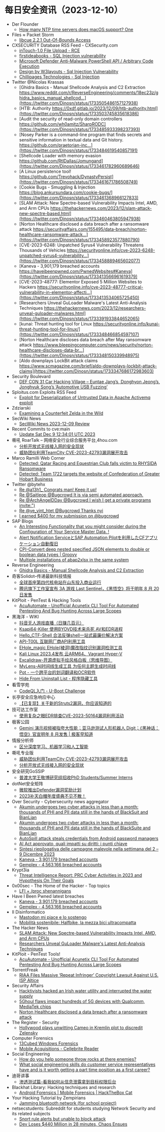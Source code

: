 # 每日安全资讯（2023-12-10）

- Der Flounder
  - [How many NTP time servers does macOS support? One](https://derflounder.wordpress.com/2023/12/09/how-many-ntp-time-servers-does-macos-support-one/)
- Files ≈ Packet Storm
  - [libcue 2.2.1 Out-Of-Bounds Access](https://packetstormsecurity.com/files/176128/CVE-2023-43641.tgz)
- CXSECURITY Database RSS Feed - CXSecurity.com
  - [inTouch-1.0 File Upload - RCE](https://cxsecurity.com/issue/WLB-2023120021)
  - [firstideabooks - SQL Injection vulnerability](https://cxsecurity.com/issue/WLB-2023120020)
  - [Microsoft Defender Anti-Malware PowerShell API  / Arbitrary Code Execution](https://cxsecurity.com/issue/WLB-2023120019)
  - [Design by W3layouts - Sql Injection Vulnerability](https://cxsecurity.com/issue/WLB-2023120018)
  - [Chillipages Technologies - Sql Injection](https://cxsecurity.com/issue/WLB-2023120017)
- Twitter @Nicolas Krassas
  - [Ghidra Basics - Manual Shellcode Analysis and C2 Extraction https://www.reddit.com/r/ReverseEngineering/comments/18ec23z/ghidra_basics_manual_shellcod...](https://twitter.com/Dinosn/status/1733505486157127938)
  - [HTB: Authority https://0xdf.gitlab.io/2023/12/09/htb-authority.html](https://twitter.com/Dinosn/status/1733503745835618386)
  - [Audit the security of read-only domain controllers https://github.com/wh0amitz/SharpRODC](https://twitter.com/Dinosn/status/1733485933398237393)
  - [Nosey Parker is a command-line program that finds secrets and sensitive information in textual data and Git history. https://github.com/praetorian-inc...](https://twitter.com/Dinosn/status/1733484619540857191)
  - [Shellcode Loader with memory evasion https://github.com/RtlDallas/Jomungand](https://twitter.com/Dinosn/status/1733461782960689646)
  - [A Linux persistence tool! https://github.com/Trevohack/DynastyPersist](https://twitter.com/Dinosn/status/1733461671786508749)
  - [Cookie Bugs - Smuggling & Injection https://blog.ankursundara.com/cookie-bugs/](https://twitter.com/Dinosn/status/1733461368966127833)
  - [SLAM Attack: New Spectre-based Vulnerability Impacts Intel, AMD, and Arm CPUs https://thehackernews.com/2023/12/slam-attack-new-spectre-based.html](https://twitter.com/Dinosn/status/1733460463805947938)
  - [Norton Healthcare disclosed a data breach after a ransomware attack https://securityaffairs.com/155495/data-breach/norton-healthcare-ransomware-attack...](https://twitter.com/Dinosn/status/1733458923577880790)
  - [CVE-2023-6248: Unpatched Syrus4 Vulnerability Threatens Thousands of Vehicles https://securityonline.info/cve-2023-6248-unpatched-syrus4-vulnerability...](https://twitter.com/Dinosn/status/1733458889465602077)
  - [Kaneva - 3,901,179 breached accounts https://haveibeenpwned.com/PwnedWebsites#Kaneva](https://twitter.com/Dinosn/status/1733413566961619379)
  - [CVE-2023-48777: Elementor Exposed 5 Million Websites to Hackers https://securityonline.info/cve-2023-48777-critical-vulnerability-in-elementor-affecti...](https://twitter.com/Dinosn/status/1733413534065725450)
  - [Researchers Unveal GuLoader Malware's Latest Anti-Analysis Techniques https://thehackernews.com/2023/12/researchers-unveal-guloader-malwares.html](https://twitter.com/Dinosn/status/1733391933844652065)
  - [kunai: Threat hunting tool for Linux https://securityonline.info/kunai-threat-hunting-tool-for-linux/](https://twitter.com/Dinosn/status/1733348466854597107)
  - [Norton Healthcare discloses data breach after May ransomware attack https://www.bleepingcomputer.com/news/security/norton-healthcare-discloses-data-br...](https://twitter.com/Dinosn/status/1733348150339948975)
  - [Aldo downplays LockBit attack claims https://www.scmagazine.com/brief/aldo-downplays-lockbit-attack-claims](https://twitter.com/Dinosn/status/1733347686172983603)
- Security Boulevard
  - [DEF CON 31 Car Hacking Village – Euntae Jang’s, Donghyon Jeong’s, Jonghyuk Song’s ‘Automotive USB Fuzzing’](https://securityboulevard.com/2023/12/def-con-31-car-hacking-village-euntae-jangs-donghyon-jeongs-jonghyuk-songs-automotive-usb-fuzzing/)
- Sploitus.com Exploits RSS Feed
  - [Exploit for Deserialization of Untrusted Data in Apache Activemq exploit](https://sploitus.com/exploit?id=73A7F774-F367-5C10-B447-35B16ED329AA&utm_source=rss&utm_medium=rss)
- Zdziarski
  - [Examining a Counterfeit Zelda in the Wild](https://www.zdziarski.com/blog/?p=12539)
- SecWiki News
  - [SecWiki News 2023-12-09 Review](http://www.sec-wiki.com/?2023-12-09)
- Recent Commits to cve:main
  - [Update Sat Dec  9 12:34:01 UTC 2023](https://github.com/trickest/cve/commit/9a2839902079e424b7223e9ab594520b173fdee0)
- 嘶吼 RoarTalk – 网络安全行业综合服务平台,4hou.com
  - [分析开放式无线接入网的安全现状](https://www.4hou.com/posts/vx0g)
  - [威胁团伙利用TeamCity CVE-2023-42793漏洞展开攻击](https://www.4hou.com/posts/3rmQ)
- Marco Ramilli Web Corner
  - [Detected: Qatar Racing and Equestrian Club falls victim to RHYSIDA Ransomware](https://marcoramilli.com/2023/12/09/detected-qatar-racing-and-equestrian-club-falls-victim-to-rhysida-ransomware/)
  - [Detected: Team 1722 targets the website of Confederation of Greater Hobart Business](https://marcoramilli.com/2023/12/09/detected-team-1722-targets-the-website-of-confederation-of-greater-hobart-business/)
- Twitter @bytehx
  - [Re @a13h1_ Congrats man! Keep it up!](https://twitter.com/bytehx343/status/1733472398417281073)
  - [Re @Saitleop @Bugcrowd It is via semi automated approach.](https://twitter.com/bytehx343/status/1733311503263220178)
  - [Re @ArchAngelDDay @Bugcrowd I wish I get a private programs invite:")](https://twitter.com/bytehx343/status/1733234411011977340)
  - [Re @ye_yint_htet @Bugcrowd Thanks nyi](https://twitter.com/bytehx343/status/1733311503263220178)
  - [I earned $400 for my submission on @bugcrowd](https://twitter.com/bytehx343/status/1733311503263220178)
- SAP Blogs
  - [An Interesting Functionality that you might consider during the Configuration of Your Service Master Data. !](https://blogs.sap.com/2023/12/09/an-interesting-feature-of-the-service-master-sap-s-4-hana./)
  - [Alert Notification ServiceとSAP Automation Pilotを利用したCFアプリケーション自動復旧](https://blogs.sap.com/2023/12/09/alert-notification-service%e3%81%a8sap-automation-pilot%e3%82%92%e5%88%a9%e7%94%a8%e3%81%97%e3%81%9fcf%e3%82%a2%e3%83%97%e3%83%aa%e3%82%b1%e3%83%bc%e3%82%b7%e3%83%a7%e3%83%b3%e8%87%aa%e5%8b%95/)
  - [CPI-Convert deep nested specified JSON elements to double or boolean data types | Groovy](https://blogs.sap.com/2023/12/09/cpi-convert-deep-nested-specified-json-elements-to-double-or-boolean-data-types-groovy/)
  - [Multiple installations of abap2xlsx in the same system](https://blogs.sap.com/2023/12/09/multiple-installations-of-abap2xlsx-in-the-same-system/)
- Reverse Engineering
  - [Ghidra Basics - Manual Shellcode Analysis and C2 Extraction](https://www.reddit.com/r/ReverseEngineering/comments/18ec23z/ghidra_basics_manual_shellcode_analysis_and_c2/)
- 奇客Solidot–传递最新科技情报
  - [全球首座第四代核电站在山东投入商业运行](https://www.solidot.org/story?sid=76844)
  - [腾讯旗下工作室宣布 3A 游戏 Last Sentinel，《黑悟空》将于明年 8 月 20 日发售](https://www.solidot.org/story?sid=76843)
- KitPloit - PenTest &amp; Hacking Tools
  - [AcuAutomate - Unofficial Acunetix CLI Tool For Automated Pentesting And Bug Hunting Across Large Scopes](http://www.kitploit.com/2023/12/acuautomate-unofficial-acunetix-cli.html)
- 黑海洋 - WIKI
  - [抖音无人游戏直播（日赚几百元）](https://blog.upx8.com/3949)
  - [Ksapi64-Killer 使用BYOVD技术来杀死 AV和EDR进程](https://blog.upx8.com/3947)
  - [Hello_CTF-Shell 合法反弹shell一站式最廉价解决方案](https://blog.upx8.com/3946)
  - [API-T00L 互联网厂商API利用工具](https://blog.upx8.com/3945)
  - [EHole_magic EHole(棱洞)魔改指纹识别漏洞检测工具](https://blog.upx8.com/3944)
  - [Kali Linux 2023.4发布 云ARM64、Vagrant Hyper-V](https://blog.upx8.com/3943)
  - [Excalidraw-开源虚拟手绘风格白板（思维导图）](https://blog.upx8.com/3942)
  - [MyLens-AI时间线生成工具 为任何主题生成时间线](https://blog.upx8.com/3941)
  - [Pot - 一个跨平台的划词翻译和OCR软件](https://blog.upx8.com/3940)
  - [Hide From Uninstall List - 程序隐藏工具](https://blog.upx8.com/3939)
- 看雪学苑
  - [CodeQL入门 - U-Boot Challenge](https://mp.weixin.qq.com/s?__biz=MjM5NTc2MDYxMw==&mid=2458531260&idx=1&sn=de74324f3ff777d8d901049943199f85&chksm=b18d053686fa8c204fe4d2f7abb67f709bbeeabf3a9fbc57e12d2fdff533392e0906bb13ac10&scene=58&subscene=0#rd)
- 长亭安全应急响应中心
  - [【已复现】关于新的Struts2漏洞，你应该知道的](https://mp.weixin.qq.com/s?__biz=MzIwMDk1MjMyMg==&mid=2247492021&idx=1&sn=2a2b18a0eb673d32ed54d8fa472871eb&chksm=96f7fed8a18077ce4eb8833d5632275f8736d7cb6462bb3952afae761b973f22b2e81fc1a405&scene=58&subscene=0#rd)
- 技可达工作室
  - [使用复杂之眼EDR排查CVE-2023-50164漏洞利用活动](https://mp.weixin.qq.com/s?__biz=MzU3NDY1NTYyOQ==&mid=2247485837&idx=1&sn=18cb302585e18cbd12572e9946555d0b&chksm=fd2e546fca59dd79f9b874c7afcd5481edef02705c05a102ead5ae35ee1c4e1d1e2d1c491662&scene=58&subscene=0#rd)
- 极客公园
  - [Gemini 演示视频被指夸大性能；亚马逊测试人形机器人 Digit；《黑神话：悟空》官宣明年 8 月发售 | 极客早知道](https://mp.weixin.qq.com/s?__biz=MTMwNDMwODQ0MQ==&mid=2653024835&idx=1&sn=09e4cb7a231028ff175207e83e5c4c64&chksm=7e548ff5492306e385e10ca59a83e70375e0073d4042bec1f0e7cc579bbaae40fb6a74fa7e08&scene=58&subscene=0#rd)
- 情报分析师
  - [区分深度学习、机器学习和人工智能](https://mp.weixin.qq.com/s?__biz=MzA3Mjc1MTkwOA==&mid=2650542447&idx=1&sn=7ffcee6cf015c4430c3afd66b5bab2c8&chksm=87113f24b066b632a1aee1510fdcb56db7d8dcf7ab506c040786622c12e3c94cfff3833ce7b2&scene=58&subscene=0#rd)
- 嘶吼专业版
  - [威胁团伙利用TeamCity CVE-2023-42793漏洞展开攻击](https://mp.weixin.qq.com/s?__biz=MzI0MDY1MDU4MQ==&mid=2247572013&idx=1&sn=0840617dc38310d2609ce85138ae3877&chksm=e9140a17de63830102cd0944e0754a6e5fadc4557acc44df60ae47cf6542bd2bc0930f24d941&scene=58&subscene=0#rd)
  - [分析开放式无线接入网的安全现状](https://mp.weixin.qq.com/s?__biz=MzI0MDY1MDU4MQ==&mid=2247572013&idx=2&sn=50a14eee7b3b87812b01f8da3044a0d6&chksm=e9140a17de6383019463616a4ba3df772fbe74b4c292a1fd1729f0b92ba1241c67802e4649bc&scene=58&subscene=0#rd)
- 安全研究GoSSIP
  - [普渡大学王敬博研究组招收PhD Students/Summer Interns](https://mp.weixin.qq.com/s?__biz=Mzg5ODUxMzg0Ng==&mid=2247496897&idx=1&sn=f5f09ef673cf52daf3aea08afd5f27a8&chksm=c063da18f714530e1f96ebd0322db71004791678dec7984643f946d42c2450da8842e0d98e29&scene=58&subscene=0#rd)
- dotNet安全矩阵
  - [微软推出Defender漏洞奖励计划](https://mp.weixin.qq.com/s?__biz=MzUyOTc3NTQ5MA==&mid=2247489706&idx=1&sn=9a56169023c8a62a73aa193b772e0e09&chksm=fa5ab647cd2d3f5188a4e76e38649d31a553ed54231dc180edfbcb6803f8c4b4b4090de8d5d9&scene=58&subscene=0#rd)
  - [2023补天白帽年度盛典不见不散！](https://mp.weixin.qq.com/s?__biz=MzUyOTc3NTQ5MA==&mid=2247489706&idx=2&sn=c81e1b8b59a0319bc658efa7988fa6c0&chksm=fa5ab647cd2d3f5125c3255ab622277452937502ba22e5818ad85bd7895efde34a4a139ad41f&scene=58&subscene=0#rd)
- Over Security - Cybersecurity news aggregator
  - [Akumin undergoes two cyber attacks in less than a month: thousands of PHI and PII data still in the hands of BlackSuit and BianLian](https://www.suspectfile.com/akumin-undergoes-two-cyber-attacks-in-less-than-a-month-thousands-of-phi-and-pii-data-still-in-the-hands-of-blacksuit-and-bianlian/)
  - [Akumin undergoes two cyber attacks in less than a month: thousands of PHI and PII data still in the hands of BlackSuite and BianLian](https://www.suspectfile.com/akumin-undergoes-two-cyber-attacks-in-less-than-a-month-thousands-of-phi-and-pii-data-still-in-the-hands-of-blacksuite-and-bianlian/)
  - [AutoSpill attack steals credentials from Android password managers](https://www.bleepingcomputer.com/news/security/autospill-attack-steals-credentials-from-android-password-managers/)
  - [AI Act approvato, quali impatti su diritti: i punti chiave](https://www.cybersecurity360.it/legal/privacy-dati-personali/ai-act-approvato-quali-impatti-su-diritti-i-punti-chiave/)
  - [Sintesi riepilogativa delle campagne malevole nella settimana del 2 – 9 Dicembre 2023](https://cert-agid.gov.it/news/sintesi-riepilogativa-delle-campagne-malevole-nella-settimana-del-2-9-dicembre-2023/)
  - [Kaneva - 3,901,179 breached accounts](https://haveibeenpwned.com/PwnedWebsites#Kaneva)
  - [Gemplex - 4,563,166 breached accounts](https://haveibeenpwned.com/PwnedWebsites#Gemplex)
- Krypt3ia
  - [Threat Intelligence Report: PRC Cyber Activities in 2023 and Hypothesis On Their Goals](https://krypt3ia.wordpress.com/2023/12/09/threat-intelligence-report-prc-cyber-activities-in-2023-and-hypothesis-on-their-goals/)
- 0x00sec - The Home of the Hacker - Top topics
  - [LFI + /proc shenannigans](https://0x00sec.org/t/lfi-proc-shenannigans/38264)
- Have I Been Pwned latest breaches
  - [Kaneva - 3,901,179 breached accounts](https://haveibeenpwned.com/PwnedWebsites#Kaneva)
  - [Gemplex - 4,563,166 breached accounts](https://haveibeenpwned.com/PwnedWebsites#Gemplex)
- Il Disinformatico
  - [Mastodon mi piace e lo sostengo](http://attivissimo.blogspot.com/2023/12/mastodon-mi-piace-lo-sosten.html)
  - [Mobilità sostenibile: Halfbike, la mezza bici ultracompatta](http://attivissimo.blogspot.com/2023/12/mobilita-sostenibile-halfbike-la-mezza.html)
- The Hacker News
  - [SLAM Attack: New Spectre-based Vulnerability Impacts Intel, AMD, and Arm CPUs](https://thehackernews.com/2023/12/slam-attack-new-spectre-based.html)
  - [Researchers Unveal GuLoader Malware's Latest Anti-Analysis Techniques](https://thehackernews.com/2023/12/researchers-unveal-guloader-malwares.html)
- KitPloit - PenTest Tools!
  - [AcuAutomate - Unofficial Acunetix CLI Tool For Automated Pentesting And Bug Hunting Across Large Scopes](http://www.kitploit.com/2023/12/acuautomate-unofficial-acunetix-cli.html)
- TorrentFreak
  - [RIAA Files Massive ‘Repeat Infringer’ Copyright Lawsuit Against U.S. ISP Altice](https://torrentfreak.com/riaa-files-massive-repeat-infringer-copyright-lawsuit-against-u-s-isp-altice-231209/)
- Security Affairs
  - [Hacktivists hacked an Irish water utility and interrupted the water supply](https://securityaffairs.com/155552/hacktivism/hacktivist-hacked-irish-water-utility.html)
  - [5Ghoul flaws impact hundreds of 5G devices with Qualcomm, MediaTek chips](https://securityaffairs.com/155523/hacking/5ghoul-flaws-5g-devices.html)
  - [Norton Healthcare disclosed a data breach after a ransomware attack](https://securityaffairs.com/155495/data-breach/norton-healthcare-ransomware-attack.html)
- The Register - Security
  - [Hollywood plays unwitting Cameo in Kremlin plot to discredit Zelensky](https://go.theregister.com/feed/www.theregister.com/2023/12/09/russia_cameo_ukraine_propaganda/)
- Computer Forensics
  - [13Cubed Windows Forensics](https://www.reddit.com/r/computerforensics/comments/18emiex/13cubed_windows_forensics/)
  - [Mobile Acquisitions - Cellebrite Reader](https://www.reddit.com/r/computerforensics/comments/18e3vym/mobile_acquisitions_cellebrite_reader/)
- Social Engineering
  - [How do you help someone throw rocks at there enemies?](https://www.reddit.com/r/SocialEngineering/comments/18eq4vx/how_do_you_help_someone_throw_rocks_at_there/)
  - [What social engineering skills do customer service representatives have and is it worth getting a part time position as a first career?](https://www.reddit.com/r/SocialEngineering/comments/18e7b65/what_social_engineering_skills_do_customer/)
- 迪哥讲事
  - [渗透测试篇-看我如何从信息泄露拿到目标权限后台](https://mp.weixin.qq.com/s?__biz=MzIzMTIzNTM0MA==&mid=2247492954&idx=1&sn=2c8f914ca1cd659279540b3601c01f2b&chksm=e8a5ef39dfd2662fd250f1f26d0b4233872c919b1df87715dd4be0ae9ae3da5f9d0b0bdce87d&scene=58&subscene=0#rd)
- Blackhat Library: Hacking techniques and research
  - [Android Forensics | Mobile Forensics | HackTheBox Cat](https://www.reddit.com/r/blackhat/comments/18e8ih2/android_forensics_mobile_forensics_hackthebox_cat/)
- Your Hacking Tutorial by Zempirians
  - [Jamming bluetooth network (for school project)](https://www.reddit.com/r/HowToHack/comments/18einp3/jamming_bluetooth_network_for_school_project/)
- netsecstudents: Subreddit for students studying Network Security and its related subjects
  - [Snort rule alerts but unable to block attack](https://www.reddit.com/r/netsecstudents/comments/18ef2gg/snort_rule_alerts_but_unable_to_block_attack/)
  - [Dev Loses $440 Million in 28 minutes, Chaos Ensues](https://www.reddit.com/r/netsecstudents/comments/18elgg4/dev_loses_440_million_in_28_minutes_chaos_ensues/)
